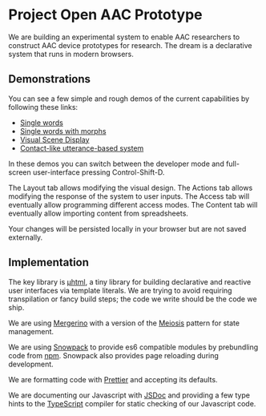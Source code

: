 # Project Open AAC Prototype

We are building an experimental system to enable AAC researchers to construct
AAC device prototypes for research. The dream is a declarative system that runs
in modern browsers.

## Demonstrations

You can see a few simple and rough demos of the current capabilities by
following these links:

- <a href="https://unc-project-open-aac.github.io/OS-DPI/#36">Single words</a>
- <a href="https://unc-project-open-aac.github.io/OS-DPI/#60">Single words with
  morphs</a>
- <a href="https://unc-project-open-aac.github.io/OS-DPI/#vsd">Visual Scene
  Display</a>
- <a href="https://unc-project-open-aac.github.io/OS-DPI/#contact">Contact-like
  utterance-based system</a>

In these demos you can switch between the developer mode and full-screen
user-interface pressing Control-Shift-D.

The Layout tab allows modifying the visual design. The Actions tab allows
modifying the response of the system to user inputs. The Access tab will
eventually allow programming different access modes. The Content tab will
eventually allow importing content from spreadsheets.

Your changes will be persisted locally in your browser but are not saved
externally.

## Implementation

The key library is
<a href="https://github.com/WebReflection/uhtml">&mu;html</a>, a tiny library
for building declarative and reactive user interfaces via template literals. We
are trying to avoid requiring transpilation or fancy build steps; the code we
write should be the code we ship.

We are using <a href="https://github.com/fuzetsu/mergerino">Mergerino</a> with a
version of the <a href="http://meiosis.js.org/">Meiosis</a> pattern for state
management.

We are using <a href="https://www.snowpack.dev/">Snowpack</a> to provide es6
compatible modules by prebundling code from
<a href="https://www.npmjs.com/">npm</a>. Snowpack also provides page reloading
during development.

We are formatting code with <a href="https://prettier.io/">Prettier</a> and
accepting its defaults.

We are documenting our Javascript with <a href="https://jsdoc.app/">JSDoc</a>
and providing a few type hints to the
<a href="https://www.typescriptlang.org/">TypeScript</a> compiler for static
checking of our Javascript code.
